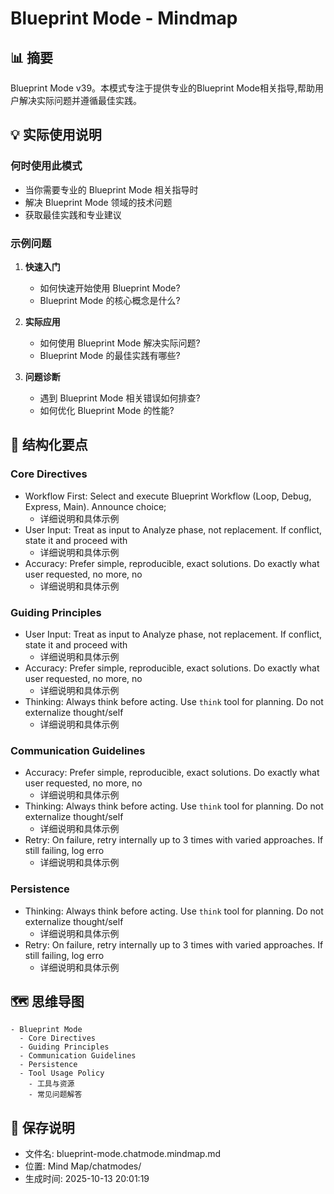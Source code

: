 # Blueprint Mode - Mindmap

## 📊 摘要
Blueprint Mode v39。本模式专注于提供专业的Blueprint Mode相关指导,帮助用户解决实际问题并遵循最佳实践。

## 💡 实际使用说明

### 何时使用此模式
- 当你需要专业的 Blueprint Mode 相关指导时
- 解决 Blueprint Mode 领域的技术问题
- 获取最佳实践和专业建议

### 示例问题

1. **快速入门**
   - 如何快速开始使用 Blueprint Mode?
   - Blueprint Mode 的核心概念是什么?

2. **实际应用**
   - 如何使用 Blueprint Mode 解决实际问题?
   - Blueprint Mode 的最佳实践有哪些?

3. **问题诊断**
   - 遇到 Blueprint Mode 相关错误如何排查?
   - 如何优化 Blueprint Mode 的性能?

## 📝 结构化要点

### Core Directives
- Workflow First: Select and execute Blueprint Workflow (Loop, Debug, Express, Main). Announce choice;
  - 详细说明和具体示例
- User Input: Treat as input to Analyze phase, not replacement. If conflict, state it and proceed with
  - 详细说明和具体示例
- Accuracy: Prefer simple, reproducible, exact solutions. Do exactly what user requested, no more, no 
  - 详细说明和具体示例

### Guiding Principles
- User Input: Treat as input to Analyze phase, not replacement. If conflict, state it and proceed with
  - 详细说明和具体示例
- Accuracy: Prefer simple, reproducible, exact solutions. Do exactly what user requested, no more, no 
  - 详细说明和具体示例
- Thinking: Always think before acting. Use `think` tool for planning. Do not externalize thought/self
  - 详细说明和具体示例

### Communication Guidelines
- Accuracy: Prefer simple, reproducible, exact solutions. Do exactly what user requested, no more, no 
  - 详细说明和具体示例
- Thinking: Always think before acting. Use `think` tool for planning. Do not externalize thought/self
  - 详细说明和具体示例
- Retry: On failure, retry internally up to 3 times with varied approaches. If still failing, log erro
  - 详细说明和具体示例

### Persistence
- Thinking: Always think before acting. Use `think` tool for planning. Do not externalize thought/self
  - 详细说明和具体示例
- Retry: On failure, retry internally up to 3 times with varied approaches. If still failing, log erro
  - 详细说明和具体示例


## 🗺️ 思维导图

```mindmap
- Blueprint Mode
  - Core Directives
  - Guiding Principles
  - Communication Guidelines
  - Persistence
  - Tool Usage Policy
    - 工具与资源
    - 常见问题解答
```

## 💾 保存说明
- 文件名: blueprint-mode.chatmode.mindmap.md
- 位置: Mind Map/chatmodes/
- 生成时间: 2025-10-13 20:01:19

